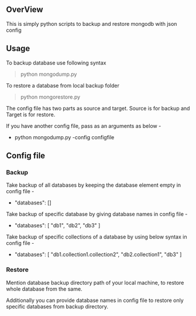 ## OverView

This is simply python scripts to backup and restore mongodb with json config

## Usage

To backup database use following syntax 
> python mongodump.py

To restore a database from local backup folder
> python mongorestore.py

The config file has two parts as source and target. Source is for backup and Target is for restore.

If you have another config file, pass as an arguments as below -
 
- python mongodump.py -config configfile

## Config file

### Backup 

Take backup of all databases by keeping the database element empty in config file -

- "databases": []

Take backup of specific database by giving database names in config file - 

- "databases": [ "db1", "db2", "db3" ]

Take backup of specific collections of a database by using below syntax in config file -

- "databases": [ "db1.collection1.collection2", "db2.collection1", "db3" ]

### Restore

Mention database backup directory path of your local machine, to restore whole database from the same. 

Additionally you can provide database names in config file to restore only specific databases from backup directory. 

